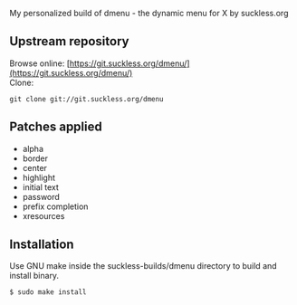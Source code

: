 My personalized build of dmenu - the dynamic menu for X by suckless.org  

## Upstream repository
Browse online: [https://git.suckless.org/dmenu/](https://git.suckless.org/dmenu/)  
Clone:
```
git clone git://git.suckless.org/dmenu
```
## Patches applied
- alpha
- border
- center
- highlight
- initial text
- password
- prefix completion
- xresources

## Installation
Use GNU make inside the suckless-builds/dmenu directory to build and install binary.
```
$ sudo make install
```
